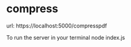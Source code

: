 # compress
url: https://localhost:5000/compresspdf

To run the server in your terminal node index.js
